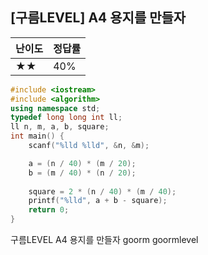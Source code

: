 ## [구름LEVEL] A4 용지를 만들자

| 난이도 | 정답률 |
| ------ | ------ |
| ★★     | 40%    |





```c++
#include <iostream>
#include <algorithm>
using namespace std;
typedef long long int ll;
ll n, m, a, b, square;
int main() {
	scanf("%lld %lld", &n, &m);

	a = (n / 40) * (m / 20);
	b = (m / 40) * (n / 20);
	
	square = 2 * (n / 40) * (m / 40);
	printf("%lld", a + b - square);
	return 0;
}
```





구름LEVEL A4 용지를 만들자 goorm goormlevel

